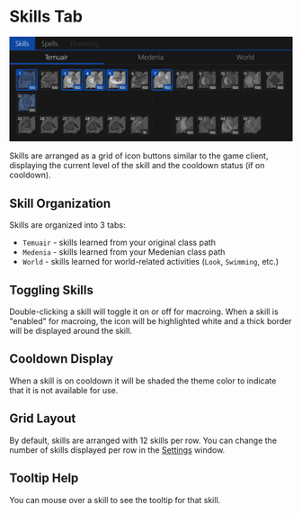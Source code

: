 # Skills Tab

![image](../screenshots/skills-tab.png)

Skills are arranged as a grid of icon buttons similar to the game client, displaying the current level of the skill and the cooldown status (if on cooldown).

## Skill Organization

Skills are organized into 3 tabs:

- `Temuair` - skills learned from your original class path
- `Medenia` - skills learned from your Medenian class path
- `World` - skills learned for world-related activities (`Look`, `Swimming`, etc.)

## Toggling Skills

Double-clicking a skill will toggle it on or off for macroing.
When a skill is "enabled" for macroing, the icon will be highlighted white and a thick border will be displayed around the skill.

## Cooldown Display

When a skill is on cooldown it will be shaded the theme color to indicate that it is not available for use.

## Grid Layout

By default, skills are arranged with 12 skills per row.
You can change the number of skills displayed per row in the [Settings](../settings.md) window.

## Tooltip Help

You can mouse over a skill to see the tooltip for that skill.